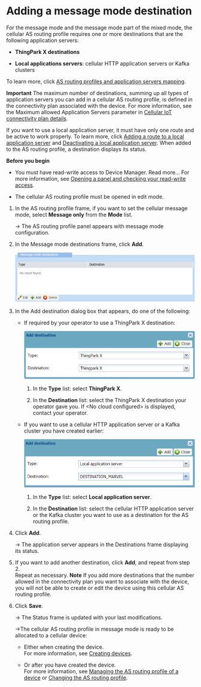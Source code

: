 

# Adding a message mode destination

For the message mode and the message mode part of the mixed mode, the
cellular AS routing profile requires one or more destinations that are
the following application servers:

- **ThingPark X destinations**

- **Local applications servers**: cellular HTTP application servers or
  Kafka clusters

To learn more, click [AS routing profiles and application servers mapping](../manage-as-routing-profiles/index.md#as-routing-profiles-and-application-servers-mapping).

**Important** The maximum number of destinations, summing up all types
of application servers you can add in a cellular AS routing profile, is
defined in the connectivity plan associated with the device. For more
information, see the Maximum allowed Application
Servers parameter in [Cellular IoT connectivity plan details](../reference-information.md#cellular-iot-connectivity-plan-details).

If you want to use a local application server, it must have only one
route and be active to work properly. To learn more, click [Adding a route to a local application server](../manage-local-application-servers/add-route-to-local-application-server.md)
and [Deactivating a local application server](../manage-local-application-servers/deactivate-local-application-server.md).
When added to the AS routing profile, a destination displays its status.

**Before you begin**

- You must have read-write access to Device Manager. Read more\... For
  more information, see [Opening a panel and checking your read-write access](../use-interface.md#opening-a-panel-and-checking-your-read-write-access).

- The cellular AS routing profile must be opened in edit mode.


1.  In the AS routing profile frame, if you want to set the cellular
    message mode, select **Message only** from the **Mode** list.

    -\> The AS routing profile panel appears with message mode
    configuration.

2.  In the Message mode destinations frame, click **Add**.

    ![](../_images/adding-a-destination-to-a-1-1.png)

3.  In the Add destination dialog box that appears, do one of the
    following:

    - If required by your operator to use a ThingPark X destination:

      ![](../_images/adding-a-destination-to-a-1.png)

      1.  In the **Type** list: select **ThingPark X**.

      2.  In the **Destination** list: select the ThingPark X
          destination your operator gave you. If
          \<No cloud configured\> is
          displayed, contact your operator.

    - If you want to use a cellular HTTP application server or a Kafka
      cluster you have created earlier:

      ![](../_images/adding-a-destination-to-a-3.png)

      1.  In the **Type** list: select **Local application server**.

      2.  In the **Destination** list: select the cellular HTTP
          application server or the Kafka cluster you want to use as a
          destination for the AS routing profile.

4.  Click **Add**.

    -\> The application server appears in the Destinations frame
    displaying its status.

5.  If you want to add another destination, click **Add**, and repeat
    from step 2.  
    Repeat as necessary. **Note** If you add more destinations that the
    number allowed in the connectivity plan you want to associate with
    the device, you will not be able to create or edit the device using
    this cellular AS routing profile.

6.  Click **Save**.

    -\> The Status frame is updated with your last modifications.

    -\>The cellular AS routing profile in message mode is ready to be
    allocated to a cellular device:

    - Either when creating the device.  
      For more information, see [Creating devices](../create-devices/index.md).

    - Or after you have created the device.  
      For more information, see [Managing the AS routing profile of a device](../manage-device-network/manage-as-routing-profile-device.md)
      or [Changing the AS routing profile](../manage-device-network/manage-as-routing-profile-device.md#changing-the-as-routing-profile).
